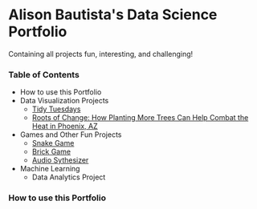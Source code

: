 # Alison Bautista's Data Science Portfolio
Containing all projects fun, interesting, and challenging!

### Table of Contents

* How to use this Portfolio
* Data Visualization Projects
    + [Tidy Tuesdays](https://github.com/alisonbautista46/tidy_tuesdays)
    + [Roots of Change: How Planting More Trees Can Help Combat the Heat in Phoenix, AZ](https://storymaps.arcgis.com/stories/1aba4fbe760c4b29b703655c6a61f4c8)
* Games and Other Fun Projects
    + [Snake Game](https://github.com/alisonbautista46/snake_game)
    + [Brick Game](https://github.com/alisonbautista46/brick_game)
    + [Audio Sythesizer](https://github.com/alisonbautista46/audio_synth)
* Machine Learning
    + Data Analytics Project
      
### How to use this Portfolio

